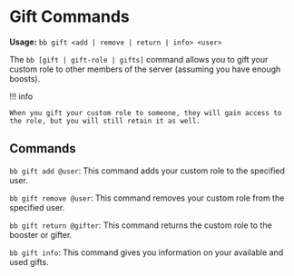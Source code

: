 # Gift Commands

**Usage:** `bb gift <add | remove | return | info> <user>`

The `bb [gift | gift-role | gifts]` command allows you to gift your custom role to other members of the server (assuming you have enough boosts). 

!!! info

    When you gift your custom role to someone, they will gain access to the role, but you will still retain it as well.

## Commands

`bb gift add @user`: This command adds your custom role to the specified user.

`bb gift remove @user`: This command removes your custom role from the specified user.

`bb gift return @gifter`: This command returns the custom role to the booster or gifter.

`bb gift info`: This command gives you information on your available and used gifts.
